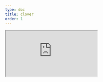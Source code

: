 ```yaml
---
type: doc
title: clover
order: 1
---
```


<iframe class="editor" src="https://grimoiregl.github.io/grimoire.gl-example#shader"></iframe>
